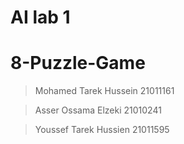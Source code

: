 # AI lab 1
# 8-Puzzle-Game

> Mohamed Tarek Hussein 21011161
> 

> Asser Ossama Elzeki 21010241
> 

> Youssef Tarek Hussien 21011595
> 
